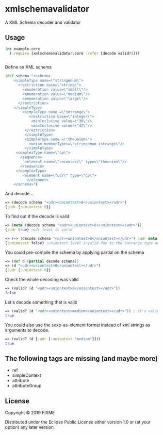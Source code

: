 # xmlschemavalidator

A XML Schema decoder and validator

## Usage

```clojure
(ns example.core
  (:require [xmlschemavalidator.core :refer [decode valid?]]))
  
```

Define an XML schema

```clojure
(def schema "<schema>
    <simpleType name=\"stringenum\">
      <restriction base=\"string\">
        <enumeration value=\"small\"/>
        <enumeration value=\"medium\"/>
        <enumeration value=\"large\"/>
      </restriction>
    </simpleType>
		<simpleType name =\"intrange\">
		   <restriction base=\"integer\">
	        <minInclusive value=\"36\"/>
	        <maxInclusive value=\"42\"/>
	     </restriction>
		 </simpleType>
		 <simpleType name =\"theunion\">
		   <union memberTypes=\"stringenum intrange\"/>
		 </simpleType>
     <complexType name=\"cp\">
       <sequence>
         <element name=\"uniontest\" type=\"theunion\"/>
       </sequence>
     </complexType>
		<element name=\"udr\" type=\"cp\">
		  </element>
    </schema>")
```

And decode...

```clojure
=> (decode schema "<udr><uniontest>0</uniontest></udr>")
{:udr {:uniontest 0}}
```
To find out if the decode is valid

```clojure
=> (meta (decode schema "<udr><uniontest>0</uniontest></udr>"))
{:udr true} ;udr level is valid

=> (-> (decode schema "<udr><uniontest>0</uniontest></udr>") :udr meta)
{:uniontest false} ;uniontest level invalid due to the intrange type and its restriction 
```

You could pre-compile the schema by applying partial on the schema

```clojure
=> (def d (partial decode schema))
=> (d "<udr><uniontest>0</uniontest></udr>")
{:udr {:uniontest 0}}
```
Check the whole decoding was valid

```clojure
=> (valid? (d "<udr><uniontest>0</uniontest></udr>"))
false
```

Let's decode something that is valid

```clojure
=> (valid? (d "<udr><uniontest>medium</uniontest></udr>")) ; it's valid due to the stringenum type and it enumeration restriction
true
```

You could also use the sexp-as-element format instead of xml strings as arguments to decode.

```clojure
=> (valid? (d [:udr [:uniontest "medium"]]))
true
```


## The following tags are missing (and maybe more)
* ref
* simpleContext
* attribute
* attributeGroup


## License

Copyright © 2019 FIXME

Distributed under the Eclipse Public License either version 1.0 or (at
your option) any later version.

